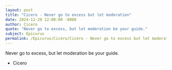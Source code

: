 ```yaml
---
layout: post
title: "Cicero - Never go to excess but let moderation"
date: 2024-12-28 12:00:00 -0000
author: Cicero
quote: "Never go to excess, but let moderation be your guide."
subject: Epicurus
permalink: /Epicurus/Cicero/Cicero - Never go to excess but let moderation
---
```


Never go to excess, but let moderation be your guide.

- Cicero

